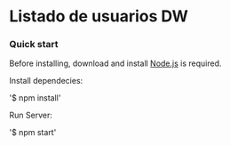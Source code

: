 # Listado de usuarios DW
### Quick start
Before installing, download and install [Node.js](https://nodejs.org/en/download/) is required.

Install dependecies:

'$ npm install'

Run Server:

'$ npm start'
